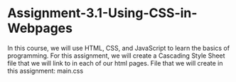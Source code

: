 # Assignment-3.1-Using-CSS-in-Webpages
In this course, we will use HTML, CSS, and JavaScript to learn the basics of programming. For this assignment, we will create a Cascading Style Sheet file that we will link to in each of our html pages.   File that we will create in this assignment:  main.css
